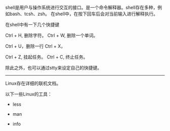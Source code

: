 shell是用户与操作系统进行交互的接口。是一个命令解释器。shell存在多种，例如bash、tcsh、zsh。
在shell中，在按下回车后会对当前输入进行解释执行。


在shell中有一下几个快捷键

Ctrl + H, 删除字符。
Ctrl + W, 删除一个单词。

Ctrl + U，删除一行
Ctrl + X，





Ctrl + Z, 挂起任务。
Ctrl + C, 终止任务。

除此之外，也可以通过stty来设定自己的快捷键。


-----

Linux存在详细的联机文档。


以下一些Linux的工具：
* less
* man

* info
